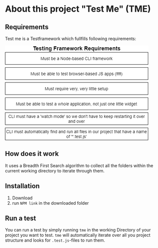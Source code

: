 # About this project "Test Me" (TME)

## Requirements

Test me is a Testframework which fullfills following requirements:

![Requirements](./img/requirements.png)

## How does it work

It uses a Breadth First Search algorithm to collect all the folders within the current working directory to iterate through them.

## Installation
1. Download
2. run `NPM link` in the downloaded folder

## Run a test

You can run a test by simply running `tme` in the working Directory of your project you want to test.
`tme` will automatically iterate over all you project structure and looks for `.test.js`-files to run them.